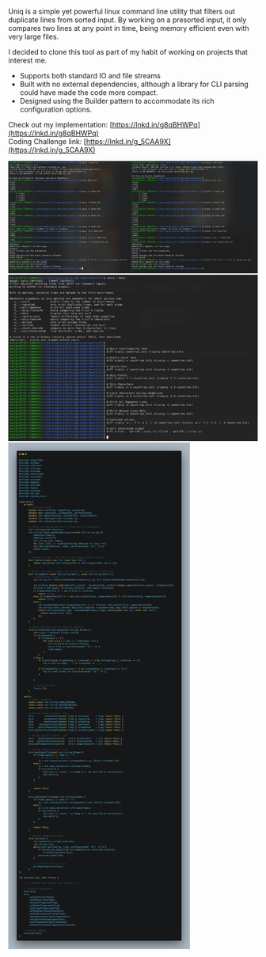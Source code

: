 Uniq is a simple yet powerful linux command line utility that filters out duplicate lines from sorted input. By working on a presorted input, it only compares two lines at any point in time, being memory efficient even with very large files.  
  
I decided to clone this tool as part of my habit of working on projects that interest me.  
  
- Supports both standard IO and file streams  
- Built with no external dependencies, although a library for CLI parsing could have made the code more compact.  
- Designed using the Builder pattern to accommodate its rich configuration options.  
  
Check out my implementation: [https://lnkd.in/g8qBHWPq](https://lnkd.in/g8qBHWPq)  
Coding Challenge link: [https://lnkd.in/g_5CAA9X](https://lnkd.in/g_5CAA9X)

![Comparing uniq vs cdiff outputs](images/17.01.jpg)  
![Testing using diff](images/17.02.jpg)  
![Code snippet](images/17.03.jpg)  

